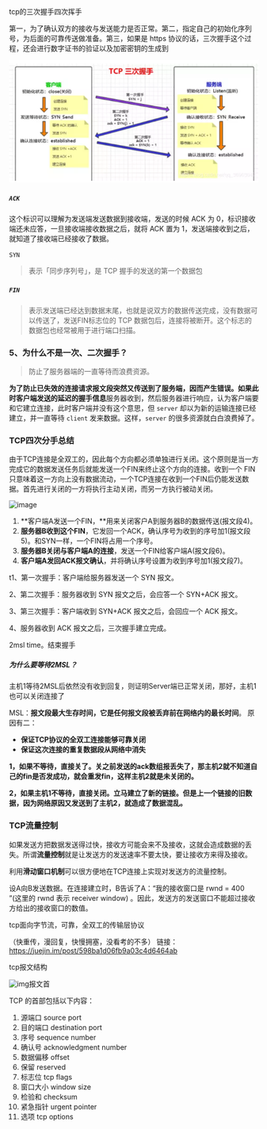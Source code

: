 tcp的三次握手四次挥手

第一，为了确认双方的接收与发送能力是否正常。第二，指定自己的初始化序列号，为后面的可靠传送做准备。第三，如果是 https 协议的话，三次握手这个过程，还会进行数字证书的验证以及加密密钥的生成到

![image-20200513175032837](imge/image-20200513175032837.png)

#####  `ACK`

这个标识可以理解为发送端发送数据到接收端，发送的时候 ACK 为 0，标识接收端还未应答，一旦接收端接收数据之后，就将 ACK 置为 1，发送端接收到之后，就知道了接收端已经接收了数据。

`SYN`

> 表示「同步序列号」，是 TCP 握手的发送的第一个数据包

##### `FIN`

> 表示发送端已经达到数据末尾，也就是说双方的数据传送完成，没有数据可以传送了，发送FIN标志位的 TCP 数据包后，连接将被断开。这个标志的数据包也经常被用于进行端口扫描。

### 5、为什么不是一次、二次握手？

> 防止了服务器端的一直等待而浪费资源。

**为了防止已失效的连接请求报文段突然又传送到了服务端，因而产生错误。如果此时客户端发送的延迟的握手信息**服务器收到，然后服务器进行响应，认为客户端要和它建立连接，此时客户端并没有这个意思，但 `server` 却以为新的运输连接已经建立，并一直等待 `client` 发来数据。这样，`server` 的很多资源就白白浪费掉了。



### TCP四次分手总结

由于TCP连接是全双工的，因此每个方向都必须单独进行关闭。这个原则是当一方完成它的数据发送任务后就能发送一个FIN来终止这个方向的连接。收到一个 FIN只意味着这一方向上没有数据流动，一个TCP连接在收到一个FIN后仍能发送数据。首先进行关闭的一方将执行主动关闭，而另一方执行被动关闭。



![image](https://user-gold-cdn.xitu.io/2019/4/19/16a336b5cb6a1bef?imageView2/0/w/1280/h/960/format/webp/ignore-error/1)



1. **客户端A发送一个FIN，**用来关闭客户A到服务器B的数据传送(报文段4)。
2. **服务器B收到这个FIN**，它发回一个ACK，确认序号为收到的序号加1(报文段5)。和SYN一样，一个FIN将占用一个序号。
3. **服务器B关闭与客户端A的连接**，发送一个FIN给客户端A(报文段6)。
4. **客户端A发回ACK报文确认**，并将确认序号设置为收到序号加1(报文段7)。



t1、第一次握手：客户端给服务器发送一个 SYN 报文。

2、第二次握手：服务器收到 SYN 报文之后，会应答一个 SYN+ACK 报文。

3、第三次握手：客户端收到 SYN+ACK 报文之后，会回应一个 ACK 报文。

4、服务器收到 ACK 报文之后，三次握手建立完成。

2msl time。结束握手

##### 为什么要等待2MSL？

主机1等待2MSL后依然没有收到回复，则证明Server端已正常关闭，那好，主机1也可以关闭连接了

MSL：**报文段最大生存时间，它是任何报文段被丢弃前在网络内的最长时间**。
原因有二：

- **保证TCP协议的全双工连接能够可靠关闭**
- **保证这次连接的重复数据段从网络中消失**



**1，如果不等待，直接关了。关之前发送的ack数组报丢失了，那主机2就不知道自己的fin是否发成功，就会重发fin，这样主机2就是未关闭的。**

**2，如果主机1不等待，直接关闭。立马建立了新的链接。但是上一个链接的旧数据，因为网络原因又发送到了主机2，就造成了数据混乱。**

### TCP流量控制

 如果发送方把数据发送得过快，接收方可能会来不及接收，这就会造成数据的丢失。所谓**流量控制**就是让发送方的发送速率不要太快，要让接收方来得及接收。

利用**滑动窗口机制**可以很方便地在TCP连接上实现对发送方的流量控制。

设A向B发送数据。在连接建立时，B告诉了A：“我的接收窗口是 rwnd = 400 ”(这里的 rwnd 表示 receiver window) 。因此，发送方的发送窗口不能超过接收方给出的接收窗口的数值。

tcp面向字节流，可靠，全双工的传输层协议

（快重传，漫回复，快慢拥塞，没看考的不多）
链接：https://juejin.im/post/598ba1d06fb9a03c4d6464ab

tcp报文结构

![img](https://user-gold-cdn.xitu.io/2017/3/2/5965b87af4cb8a2c4cbdc9d1727f5fe3?imageView2/0/w/1280/h/960/format/webp/ignore-error/1)报文首

TCP 的首部包括以下内容：    

1. 源端口 source port    
2. 目的端口 destination port    
3. 序号 sequence number    
4. 确认号 acknowledgment number    
5. 数据偏移 offset    
6. 保留 reserved    
7. 标志位 tcp flags    
8. 窗口大小 window size    
9. 检验和 checksum    
10. 紧急指针 urgent pointer    
11. 选项 tcp options







